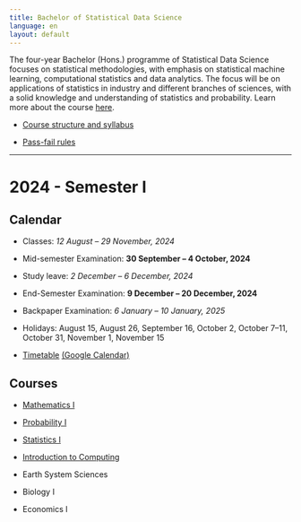 ```yaml
---
title: Bachelor of Statistical Data Science
language: en
layout: default
---
```



The four-year Bachelor (Hons.) programme of Statistical Data Science
focuses on statistical methodologies, with emphasis on statistical
machine learning, computational statistics and data analytics. The
focus will be on applications of statistics in industry and different
branches of sciences, with a solid knowledge and understanding of
statistics and probability. Learn more about the course
[here](https://www.isical.ac.in/~deanweb/bsds.html).

* [Course structure and syllabus](https://www.isical.ac.in/~deanweb/BSDS-Syllabus-Year-2024.pdf)

* [Pass-fail rules](https://www.isical.ac.in/sites/default/files/pdf/BSDS-Pass-Fail-policy.pdf)

* * *

# 2024 - Semester I

## Calendar

* Classes: _12 August – 29 November, 2024_
* Mid-semester Examination: __30 September – 4 October, 2024__
* Study leave: _2 December – 6 December, 2024_
* End-Semester Examination: __9 December – 20 December, 2024__
* Backpaper Examination: _6 January – 10 January, 2025_

* Holidays: August 15, August 26, September 16, October 2, October 7–11, October 31, November 1, November 15

* [Timetable](documents/timetable-week-2.pdf) [(Google Calendar)](https://calendar.google.com/calendar/u/3?cid=MmE2ZjBiYTcwNzQxMjJlMzY2MjE0YTEwMzYzMmE0YmViZGZmNjM2M2EzZWEwYTk5YzM3NTI5ZDg0NDkxNjI4MkBncm91cC5jYWxlbmRhci5nb29nbGUuY29t)


## Courses

* [Mathematics I](https://sites.google.com/view/parthanilroy/home/teaching/mathematics-i)

* [Probability I](https://www.isid.ac.in/~antar/Teaching/Fall-2024/)

* [Statistics I](https://deepayan.github.io/BSDS/2024-01-DE/)

* [Introduction to Computing](https://www.isical.ac.in/~malaybhattacharyya/Courses/In2Comp/Fall2024)

* Earth System Sciences

* Biology I

* Economics I


